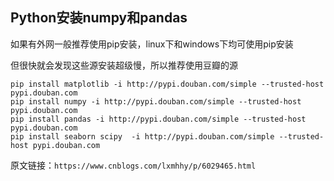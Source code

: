 ## Python安装numpy和pandas

如果有外网一般推荐使用pip安装，linux下和windows下均可使用pip安装

但很快就会发现这些源安装超级慢，所以推荐使用豆瓣的源

```
pip install matplotlib -i http://pypi.douban.com/simple --trusted-host pypi.douban.com
pip install numpy -i http://pypi.douban.com/simple --trusted-host pypi.douban.com
pip install pandas -i http://pypi.douban.com/simple --trusted-host pypi.douban.com
pip install seaborn scipy  -i http://pypi.douban.com/simple --trusted-host pypi.douban.com
```

原文链接：`https://www.cnblogs.com/lxmhhy/p/6029465.html`